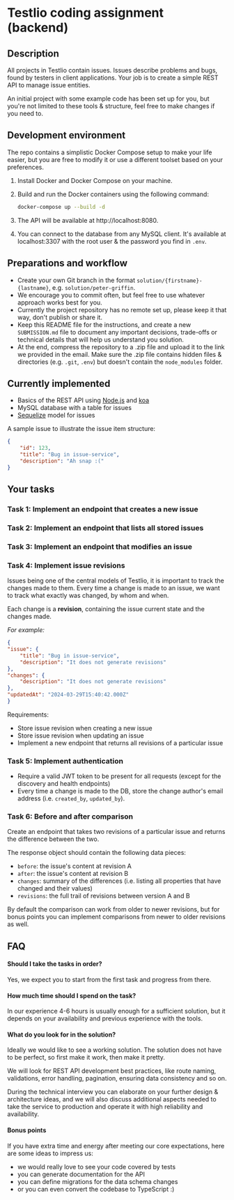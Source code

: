 
# Testlio coding assignment (backend)

## Description

All projects in Testlio contain issues. Issues describe problems and bugs, found by testers in client applications. Your job is to create a simple REST API to manage issue entities.

An initial project with some example code has been set up for you, but you're not limited to these tools & structure, feel free to make changes if you need to.

## Development environment

The repo contains a simplistic Docker Compose setup to make your life easier, but you are free to modify it or use a different toolset based on your preferences.

1. Install Docker and Docker Compose on your machine.

2. Build and run the Docker containers using the following command:
    ```bash
    docker-compose up --build -d
    ```

3. The API will be available at http://localhost:8080.

4. You can connect to the database from any MySQL client. It's available at localhost:3307 with the root user & the password you find in `.env`.

## Preparations and workflow

* Create your own Git branch in the format `solution/{firstname}-{lastname}`, e.g. `solution/peter-griffin`.
* We encourage you to commit often, but feel free to use whatever approach works best for you.
* Currently the project repository has no remote set up, please keep it that way, don't publish or share it.
* Keep this README file for the instructions, and create a new `SUBMISSION.md` file to document any important decisions, trade-offs or technical details that will help us understand you solution.
* At the end, compress the repository to a .zip file and upload it to the link we provided in the email. Make sure the .zip file contains hidden files & directories (e.g. `.git`, `.env`) but doesn't contain the `node_modules` folder.

## Currently implemented

* Basics of the REST API using [Node.js](https://nodejs.org) and [koa](http://koajs.com/)
* MySQL database with a table for issues
* [Sequelize](http://docs.sequelizejs.com/) model for issues

A sample issue to illustrate the issue item structure:

```json
{
    "id": 123,
    "title": "Bug in issue-service",
    "description": "Ah snap :("
}
```  

## Your tasks

### Task 1: Implement an endpoint that creates a new issue

### Task 2: Implement an endpoint that lists all stored issues

### Task 3: Implement an endpoint that modifies an issue

### Task 4: Implement issue revisions

Issues being one of the central models of Testlio, it is important to track the changes made to them. Every time a change is made to an issue, we want to track what exactly was changed, by whom and when.

Each change is a **revision**, containing the issue current state and the changes made.

_For example:_

```json
{
"issue": {
    "title": "Bug in issue-service",
    "description": "It does not generate revisions"
},
"changes": {
    "description": "It does not generate revisions"
},
"updatedAt": "2024-03-29T15:40:42.000Z"
}
```

Requirements:

* Store issue revision when creating a new issue
* Store issue revision when updating an issue
* Implement a new endpoint that returns all revisions of a particular issue  

### Task 5: Implement authentication

* Require a valid JWT token to be present for all requests (except for the discovery and health endpoints)
* Every time a change is made to the DB, store the change author's email address (i.e. `created_by`, `updated_by`).  

### Task 6: Before and after comparison

Create an endpoint that takes two revisions of a particular issue and returns the difference between the two.

The response object should contain the following data pieces:
* `before`: the issue's content at revision A
* `after`: the issue's content at revision B
* `changes`: summary of the differences (i.e. listing all properties that have changed and their values)
* `revisions`: the full trail of revisions between version A and B

By default the comparison can work from older to newer revisions, but for bonus points you can implement comparisons from newer to older revisions as well.
  

## FAQ

#### Should I take the tasks in order?

Yes, we expect you to start from the first task and progress from there.

#### How much time should I spend on the task?

In our experience 4-6 hours is usually enough for a sufficient solution, but it depends on your availability and previous experience with the tools.

#### What do you look for in the solution?

Ideally we would like to see a working solution. The solution does not have to be perfect, so first make it work, then make it pretty.

We will look for REST API development best practices, like route naming, validations, error handling, pagination, ensuring data consistency and so on.

During the technical interview you can elaborate on your further design & architecture ideas, and we will also discuss additional aspects needed to take the service to production and operate it with high reliability and availability.

#### Bonus points

If you have extra time and energy after meeting our core expectations, here are some ideas to impress us:
* we would really love to see your code covered by tests
* you can generate documentation for the API
* you can define migrations for the data schema changes
* or you can even convert the codebase to TypeScript :)